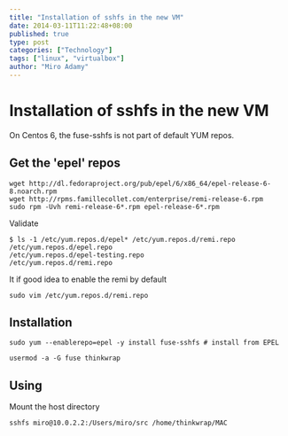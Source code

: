 ```yaml
---
title: "Installation of sshfs in the new VM"
date: 2014-03-11T11:22:48+08:00
published: true
type: post
categories: ["Technology"]
tags: ["linux", "virtualbox"]
author: "Miro Adamy"
---
```


# Installation of sshfs in the new VM

On Centos 6, the fuse-sshfs is not part of default YUM repos.

## Get the 'epel' repos

```
wget http://dl.fedoraproject.org/pub/epel/6/x86_64/epel-release-6-8.noarch.rpm
wget http://rpms.famillecollet.com/enterprise/remi-release-6.rpm
sudo rpm -Uvh remi-release-6*.rpm epel-release-6*.rpm
```

Validate

```
$ ls -1 /etc/yum.repos.d/epel* /etc/yum.repos.d/remi.repo
/etc/yum.repos.d/epel.repo
/etc/yum.repos.d/epel-testing.repo
/etc/yum.repos.d/remi.repo
```

It if good idea to enable the remi by default 

`sudo vim /etc/yum.repos.d/remi.repo`

## Installation

```
sudo yum --enablerepo=epel -y install fuse-sshfs # install from EPEL
 
usermod -a -G fuse thinkwrap
```

## Using

Mount the host directory

```
sshfs miro@10.0.2.2:/Users/miro/src /home/thinkwrap/MAC
```
